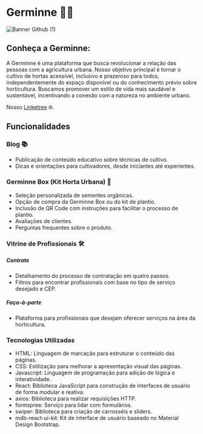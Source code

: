 # Germinne 🌿🌱

![Banner Github (1)](https://github.com/GermineCompany/.github/assets/82835307/8d51549b-8c5e-4db9-9668-a4cc3b26643f)

## Conheça a Germinne:

A Germinne é uma plataforma que busca revolucionar a relação das pessoas com a agricultura urbana. Nosso objetivo principal é tornar o cultivo de hortas acessível, inclusivo e prazeroso para todos, independentemente do espaço disponível ou do conhecimento prévio sobre horticultura. Buscamos promover um estilo de vida mais saudável e sustentável, incentivando a conexão com a natureza no ambiente urbano.

Nosso [Linketree](https://linktr.ee/germinne) 🌐.

## Funcionalidades

### Blog 📚
- Publicação de conteúdo educativo sobre técnicas de cultivo.
- Dicas e orientações para cultivadores, desde iniciantes até experientes.

### Germinne Box (Kit Horta Urbana) 🌱
- Seleção personalizada de sementes orgânicas.
- Opção de compra da Germinne Box ou do kit de plantio.
- Inclusão de QR Code com instruções para facilitar o processo de plantio.
- Avaliações de clientes.
- Perguntas frequentes sobre o produto.

### Vitrine de Profissionais 🛠️

##### Contrate
- Detalhamento do processo de contratação em quatro passos.
- Filtros para encontrar profissionais com base no tipo de serviço desejado e CEP.

##### Faça-à-parte
- Plataforma para profissionais que desejam oferecer serviços na área da horticultura.

### Tecnologias Utilizadas
- HTML: Linguagem de marcação para estruturar o conteúdo das páginas.
- CSS: Estilização para melhorar a apresentação visual das páginas.
- Javascript: Linguagem de programação para adição de lógica e interatividade.
- React: Biblioteca JavaScript para construção de interfaces de usuário de forma modular e reativa.
- axios: Biblioteca para realizar requisições HTTP.
- formspree: Serviço para lidar com formulários.
- swiper: Biblioteca para criação de carrosséis e sliders.
- mdb-react-ui-kit: Kit de interface de usuário baseado no Material Design Bootstrap.
